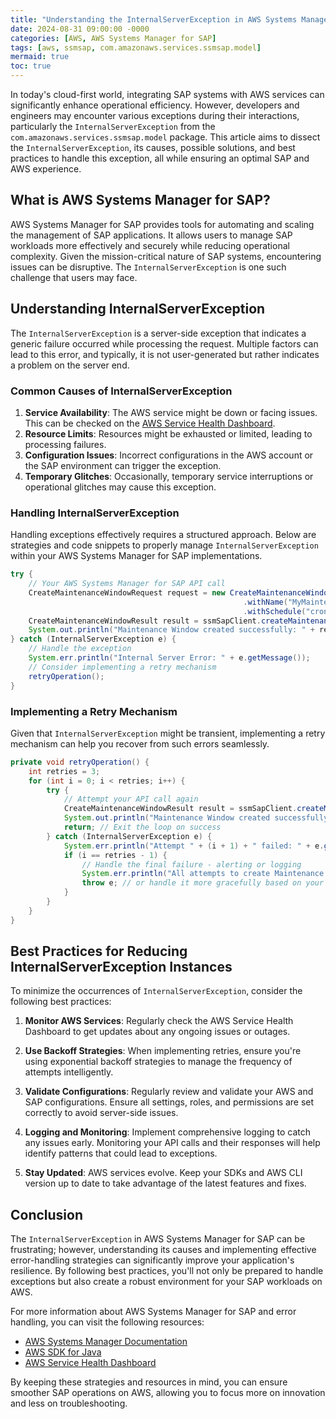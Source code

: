 ```yaml
---
title: "Understanding the InternalServerException in AWS Systems Manager for SAP: A Deep Dive"
date: 2024-08-31 09:00:00 -0000
categories: [AWS, AWS Systems Manager for SAP]
tags: [aws, ssmsap, com.amazonaws.services.ssmsap.model]
mermaid: true
toc: true
---
```



In today's cloud-first world, integrating SAP systems with AWS services can significantly enhance operational efficiency. However, developers and engineers may encounter various exceptions during their interactions, particularly the `InternalServerException` from the `com.amazonaws.services.ssmsap.model` package. This article aims to dissect the `InternalServerException`, its causes, possible solutions, and best practices to handle this exception, all while ensuring an optimal SAP and AWS experience.

## What is AWS Systems Manager for SAP?

AWS Systems Manager for SAP provides tools for automating and scaling the management of SAP applications. It allows users to manage SAP workloads more effectively and securely while reducing operational complexity. Given the mission-critical nature of SAP systems, encountering issues can be disruptive. The `InternalServerException` is one such challenge that users may face.

## Understanding InternalServerException

The `InternalServerException` is a server-side exception that indicates a generic failure occurred while processing the request. Multiple factors can lead to this error, and typically, it is not user-generated but rather indicates a problem on the server end.

### Common Causes of InternalServerException

1. **Service Availability**: The AWS service might be down or facing issues. This can be checked on the [AWS Service Health Dashboard](https://status.aws.amazon.com/).
2. **Resource Limits**: Resources might be exhausted or limited, leading to processing failures.
3. **Configuration Issues**: Incorrect configurations in the AWS account or the SAP environment can trigger the exception.
4. **Temporary Glitches**: Occasionally, temporary service interruptions or operational glitches may cause this exception.

### Handling InternalServerException

Handling exceptions effectively requires a structured approach. Below are strategies and code snippets to properly manage `InternalServerException` within your AWS Systems Manager for SAP implementations.

```java
try {
    // Your AWS Systems Manager for SAP API call
    CreateMaintenanceWindowRequest request = new CreateMaintenanceWindowRequest()
                                                    .withName("MyMaintenanceWindow")
                                                    .withSchedule("cron(0 8 ? * MON-FRI *)");
    CreateMaintenanceWindowResult result = ssmSapClient.createMaintenanceWindow(request);
    System.out.println("Maintenance Window created successfully: " + result.getWindowId());
} catch (InternalServerException e) {
    // Handle the exception
    System.err.println("Internal Server Error: " + e.getMessage());
    // Consider implementing a retry mechanism
    retryOperation();
}
```

### Implementing a Retry Mechanism

Given that `InternalServerException` might be transient, implementing a retry mechanism can help you recover from such errors seamlessly.

```java
private void retryOperation() {
    int retries = 3;
    for (int i = 0; i < retries; i++) {
        try {
            // Attempt your API call again
            CreateMaintenanceWindowResult result = ssmSapClient.createMaintenanceWindow(request);
            System.out.println("Maintenance Window created successfully: " + result.getWindowId());
            return; // Exit the loop on success
        } catch (InternalServerException e) {
            System.err.println("Attempt " + (i + 1) + " failed: " + e.getMessage());
            if (i == retries - 1) {
                // Handle the final failure - alerting or logging
                System.err.println("All attempts to create Maintenance Window failed.");
                throw e; // or handle it more gracefully based on your use case
            }
        }
    }
}
```

## Best Practices for Reducing InternalServerException Instances

To minimize the occurrences of `InternalServerException`, consider the following best practices:

1. **Monitor AWS Services**: Regularly check the AWS Service Health Dashboard to get updates about any ongoing issues or outages.
  
2. **Use Backoff Strategies**: When implementing retries, ensure you're using exponential backoff strategies to manage the frequency of attempts intelligently.

3. **Validate Configurations**: Regularly review and validate your AWS and SAP configurations. Ensure all settings, roles, and permissions are set correctly to avoid server-side issues.

4. **Logging and Monitoring**: Implement comprehensive logging to catch any issues early. Monitoring your API calls and their responses will help identify patterns that could lead to exceptions.

5. **Stay Updated**: AWS services evolve. Keep your SDKs and AWS CLI version up to date to take advantage of the latest features and fixes.

## Conclusion

The `InternalServerException` in AWS Systems Manager for SAP can be frustrating; however, understanding its causes and implementing effective error-handling strategies can significantly improve your application's resilience. By following best practices, you'll not only be prepared to handle exceptions but also create a robust environment for your SAP workloads on AWS. 

For more information about AWS Systems Manager for SAP and error handling, you can visit the following resources:

- [AWS Systems Manager Documentation](https://docs.aws.amazon.com/systems-manager/latest/userguide/what-is-systems-manager.html)
- [AWS SDK for Java](https://docs.aws.amazon.com/sdk-for-java/latest/developer-guide/home.html)
- [AWS Service Health Dashboard](https://status.aws.amazon.com/)

By keeping these strategies and resources in mind, you can ensure smoother SAP operations on AWS, allowing you to focus more on innovation and less on troubleshooting.
